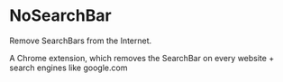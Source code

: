 # NoSearchBar

Remove SearchBars from the Internet.


A Chrome extension, which removes the SearchBar on every website + search engines like google.com

